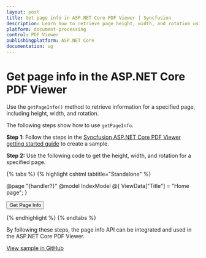 ```yaml
---
layout: post
title: Get page info in ASP.NET Core PDF Viewer | Syncfusion
description: Learn how to retrieve page height, width, and rotation using getPageInfo in the Syncfusion ASP.NET Core PDF Viewer.
platform: document-processing
control: PDF Viewer
publishingplatform: ASP.NET Core
documentation: ug
---
```


# Get page info in the ASP.NET Core PDF Viewer

Use the `getPageInfo()` method to retrieve information for a specified page, including height, width, and rotation.

The following steps show how to use `getPageInfo`.

**Step 1:** Follow the steps in the [Syncfusion ASP.NET Core PDF Viewer getting started guide](https://help.syncfusion.com/document-processing/pdf/pdf-viewer/asp-net-core/getting-started) to create a sample.

**Step 2:** Use the following code to get the height, width, and rotation for a specified page.

{% tabs %}
{% highlight cshtml tabtitle="Standalone" %}

@page "{handler?}"
@model IndexModel
@{
    ViewData["Title"] = "Home page";
}

<div class="text-center">
    <button id="getPageInfo">Get Page Info</button>
    <ejs-pdfviewer id="pdfviewer" style="height:600px" resourceUrl="https://cdn.syncfusion.com/ej2/27.2.2/dist/ej2-pdfviewer-lib" documentPath="https://cdn.syncfusion.com/content/pdf/pdf-succinctly.pdf">
    </ejs-pdfviewer>
</div>

<script type="text/javascript">
document.addEventListener('DOMContentLoaded', function () {
    var pdfViewer = document.getElementById('pdfviewer').ej2_instances[0];

    document.getElementById('getPageInfo').addEventListener('click', function () {
        // Set the page index for which info is required
        const pageIndex = 0;

        // Retrieve and log the page information
        console.log(pdfViewer.getPageInfo(pageIndex));

        // Log the specific page information details to the console
        var pageInfo = pdfViewer.getPageInfo(pageIndex);

        if (pageInfo) {
            console.log(`Page Info for Page Index ${pageIndex}:`);
            console.log(`Height: ${pageInfo.height}`);
            console.log(`Width: ${pageInfo.width}`);
            console.log(`Rotation: ${pageInfo.rotation}`);
        }
    });
});
</script>

{% endhighlight %}
{% endtabs %}

By following these steps, the page info API can be integrated and used in the ASP.NET Core PDF Viewer.

[View sample in GitHub](https://github.com/SyncfusionExamples/asp-core-pdf-viewer-examples/tree/master/How%20to)
